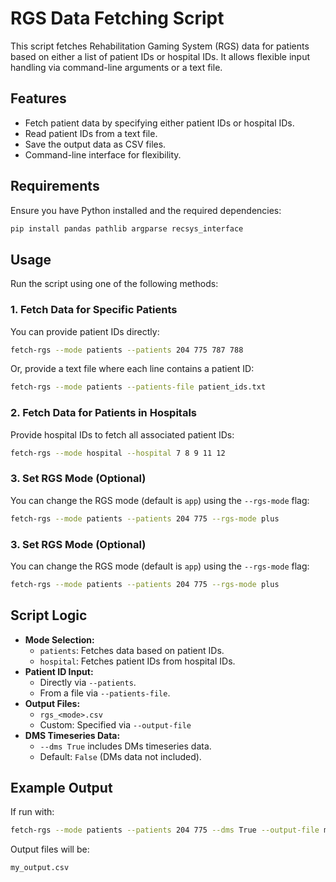 # RGS Data Fetching Script

This script fetches Rehabilitation Gaming System (RGS) data for patients based on either a list of patient IDs or hospital IDs. It allows flexible input handling via command-line arguments or a text file.

## Features
- Fetch patient data by specifying either patient IDs or hospital IDs.
- Read patient IDs from a text file.
- Save the output data as CSV files.
- Command-line interface for flexibility.

## Requirements
Ensure you have Python installed and the required dependencies:
```sh
pip install pandas pathlib argparse recsys_interface
```

## Usage
Run the script using one of the following methods:

### 1. Fetch Data for Specific Patients
You can provide patient IDs directly:
```sh
fetch-rgs --mode patients --patients 204 775 787 788
```

Or, provide a text file where each line contains a patient ID:
```sh
fetch-rgs --mode patients --patients-file patient_ids.txt
```

### 2. Fetch Data for Patients in Hospitals
Provide hospital IDs to fetch all associated patient IDs:
```sh
fetch-rgs --mode hospital --hospital 7 8 9 11 12
```

### 3. Set RGS Mode (Optional)
You can change the RGS mode (default is `app`) using the `--rgs-mode` flag:
```sh
fetch-rgs --mode patients --patients 204 775 --rgs-mode plus
```

### 3. Set RGS Mode (Optional)
You can change the RGS mode (default is `app`) using the `--rgs-mode` flag:
```sh
fetch-rgs --mode patients --patients 204 775 --rgs-mode plus
```

## Script Logic
- **Mode Selection:**
  - `patients`: Fetches data based on patient IDs.
  - `hospital`: Fetches patient IDs from hospital IDs.
- **Patient ID Input:**
  - Directly via `--patients`.
  - From a file via `--patients-file`.
- **Output Files:**
  - `rgs_<mode>.csv`
  - Custom: Specified via `--output-file`
- **DMS Timeseries Data:**
  - `--dms True` includes DMs timeseries data.
  - Default: `False` (DMs data not included).

## Example Output
If run with:
```sh
fetch-rgs --mode patients --patients 204 775 --dms True --output-file my_output.csv
```
Output files will be:
```
my_output.csv
```